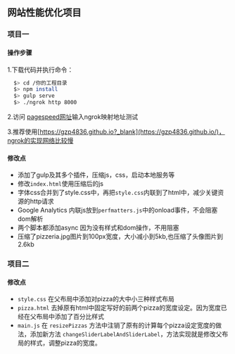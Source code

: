 ## 网站性能优化项目

### 项目一 
#### 操作步骤
1.下载代码并执行命令：

``` bash
  $> cd /你的工程目录
  $> npm install
  $> gulp serve
  $> ./ngrok http 8000
```
2.访问
[pagespeed网址](https://developers.google.com/speed/pagespeed/insights?_blank)输入ngrok映射地址测试

3.推荐使用[https://gzp4836.github.io?_blank](https://gzp4836.github.io/)，ngrok的实现网络比较慢
#### 修改点
* 添加了gulp及其多个插件，压缩js，css，启动本地服务等
* 修改`index.html`使用压缩后的js
* 字体css合并到了style.css中，再把`style.css`内联到了html中，减少关键资源的http请求
* Google Analytics 内联js放到`perfmatters.js`中的onload事件，不会阻塞dom解析
* 两个脚本都添加async 因为没有样式和dom操作，不用阻塞
* 压缩了pizzeria.jpg图片到100px宽度，大小减小到5kb,也压缩了头像图片到2.6kb

### 项目二
#### 修改点
* `style.css`  在父布局中添加对pizza的大中小三种样式布局
* `pizza.html` 去掉原有html中固定写好的前两个pizza的宽度设定。因为宽度已经在父布局中添加了百分比样式
* `main.js` 在 `resizePizzas` 方法中注销了原有的计算每个pizza设定宽度的做法，添加新方法 `changeSliderLabelAndSliderLabel`，方法实现就是修改父布局的样式，调整pizza的宽度。
